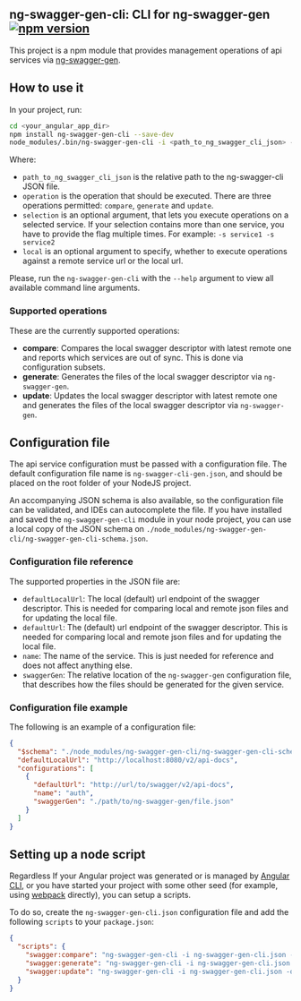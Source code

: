 ## ng-swagger-gen-cli: CLI for ng-swagger-gen [![npm version](https://badge.fury.io/js/ng-swagger-gen-cli.svg)](https://badge.fury.io/js/ng-swagger-gen-cli)

This project is a npm module that provides management operations of api services via [ng-swagger-gen](https://github.com/cyclosproject/ng-swagger-gen).

## How to use it

In your project, run:

```bash
cd <your_angular_app_dir>
npm install ng-swagger-gen-cli --save-dev
node_modules/.bin/ng-swagger-gen-cli -i <path_to_ng_swagger_cli_json> -o operation -s selection -b branchName
```

Where:

- `path_to_ng_swagger_cli_json` is the relative path to the ng-swagger-cli JSON
  file.
- `operation` is the operation that should be executed. There are three operations permitted: `compare`, `generate` and `update`.
- `selection` is an optional argument, that lets you execute operations on a selected service. If your selection contains more than one service, you have to provide the flag multiple times. For example: `-s service1 -s service2`
- `local` is an optional argument to specify, whether to execute operations against a remote service url or the local url.

Please, run the `ng-swagger-gen-cli` with the `--help` argument to view all available command line arguments.

### Supported operations

These are the currently supported operations:

- **compare**: Compares the local swagger descriptor with latest remote one and reports which services are out of sync. This is done via configuration subsets.
- **generate**: Generates the files of the local swagger descriptor via `ng-swagger-gen`.
- **update**: Updates the local swagger descriptor with latest remote one and generates the files of the local swagger descriptor via `ng-swagger-gen`.

## Configuration file

The api service configuration must be passed with a configuration file. The default configuration
file name is `ng-swagger-cli-gen.json`, and should be placed on the root folder
of your NodeJS project.

An accompanying JSON schema is also available, so the configuration file can be
validated, and IDEs can autocomplete the file. If you have installed and
saved the `ng-swagger-gen-cli` module in your node project, you can use a local copy
of the JSON schema on `./node_modules/ng-swagger-gen-cli/ng-swagger-gen-cli-schema.json`.

### Configuration file reference

The supported properties in the JSON file are:

- `defaultLocalUrl`: The local (default) url endpoint of the swagger descriptor. This is needed for comparing local and remote json files and for updating the local file.
- `defaultUrl`: The (default) url endpoint of the swagger descriptor. This is needed for comparing local and remote json files and for updating the local file.
- `name`: The name of the service. This is just needed for reference and does not affect anything else.
- `swaggerGen`: The relative location of the `ng-swagger-gen` configuration file, that describes how the files should be generated for the given service.

### Configuration file example

The following is an example of a configuration file:

```json
{
  "$schema": "./node_modules/ng-swagger-gen-cli/ng-swagger-gen-cli-schema.json",
  "defaultLocalUrl": "http://localhost:8080/v2/api-docs",
  "configurations": [
    {
      "defaultUrl": "http://url/to/swagger/v2/api-docs",
      "name": "auth",
      "swaggerGen": "./path/to/ng-swagger-gen/file.json"
    }
  ]
}
```

## Setting up a node script

Regardless If your Angular project was generated or is managed by
[Angular CLI](https://cli.angular.io/), or you have started your project with
some other seed (for example, using [webpack](https://webpack.js.org/)
directly), you can setup a scripts.

To do so, create the `ng-swagger-gen-cli.json` configuration file and add the
following `scripts` to your `package.json`:

```json
{
  "scripts": {
    "swagger:compare": "ng-swagger-gen-cli -i ng-swagger-gen-cli.json -o compare",
    "swagger:generate": "ng-swagger-gen-cli -i ng-swagger-gen-cli.json -o generate",
    "swagger:update": "ng-swagger-gen-cli -i ng-swagger-gen-cli.json -o update"
  }
}
```
